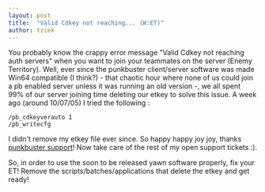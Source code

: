 ```yaml
---
layout: post
title:  "Valid Cdkey not reaching... (W:ET)"
author: tziek
---
```


You probably know the crappy error message "Valid Cdkey not reaching auth servers" when you want to join your teammates on the server (Enemy Territory). Well, ever since the punkbuster client/server software was made Win64 compatible (I think?) - that chaotic hour where none of us could join a pb enabled server unless it was running an old version -, we all spent 99% of our server joining time deleting our etkey to solve this issue. 
A week ago (around 10/07/05) I tried the following : 

```
/pb_cdkeyverauto 1 
/pb_writecfg
```

I didn't remove my etkey file ever since. So happy happy joy joy, thanks [punkbuster support](http://www.evenbalance.com/troubleticket/)! Now take care of the rest of my open support tickets :). 

So, in order to use the soon to be released yawn software properly, fix your ET! Remove the scripts/batches/applications that delete the etkey and get ready! 
  